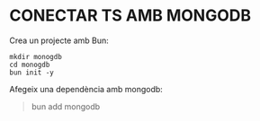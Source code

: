 # CONECTAR TS AMB MONGODB

Crea un projecte amb Bun:

    mkdir monogdb
    cd monogdb
    bun init -y


Afegeix una dependència amb mongodb:

  > bun add mongodb
